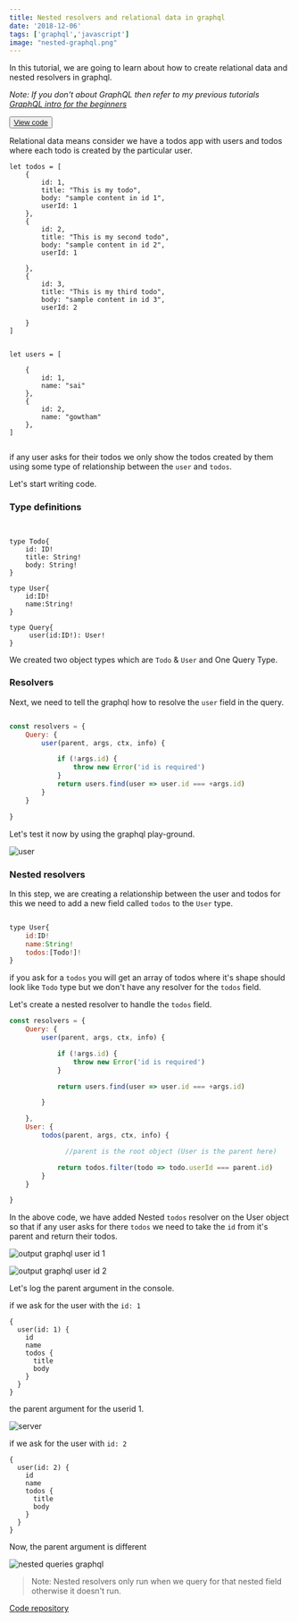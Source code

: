 ```yaml
---
title: Nested resolvers and relational data in graphql
date: '2018-12-06'
tags: ['graphql','javascript']
image: "nested-graphql.png"
---
```


In this tutorial, we are going to learn about how to create relational data and nested resolvers in graphql.


*Note: If you don't about GraphQL then refer to my previous tutorials [GraphQL intro for the beginners](/graphql-intro-beginners/)*



<button class="md-btn">[View code](https://github.com/saigowthamr/graphql-test-api/blob/nested-res/app.js)</button>

Relational data  means consider we have a todos app with users and todos where each todo is
created by the particular user.

```js:title= sample-data
let todos = [
    {
        id: 1,
        title: "This is my todo",
        body: "sample content in id 1",
        userId: 1
    },
    {
        id: 2,
        title: "This is my second todo",
        body: "sample content in id 2",
        userId: 1

    },
    {
        id: 3,
        title: "This is my third todo",
        body: "sample content in id 3",
        userId: 2

    }
]


let users = [

    {
        id: 1,
        name: "sai"
    },
    {
        id: 2,
        name: "gowtham"
    },
]


```



if any user asks for their todos we only show the todos created by them using some type of relationship between the `user` and `todos`.


Let's start writing code.

### Type definitions

```gql


type Todo{
    id: ID!
    title: String!
    body: String!
}

type User{
    id:ID!
    name:String!
}

type Query{
     user(id:ID!): User!
}

```

We created two object types which are `Todo` & `User` and One Query Type.


### Resolvers

Next, we need to tell the graphql how to resolve the `user` field  in the query.

```js

const resolvers = {
    Query: {
        user(parent, args, ctx, info) {

            if (!args.id) {
                throw new Error('id is required')
            }
            return users.find(user => user.id === +args.id)
        }
    }

}
```


Let's test it now by using the graphql play-ground.

![user](user.png)


### Nested resolvers

In this step, we are creating a relationship between the user and todos for this we need to add
a new field called `todos` to the `User` type.

```js

type User{
    id:ID!
    name:String!
    todos:[Todo!]!
}

```

if you ask for a `todos` you will get an array of todos where it's shape should look like `Todo`
type but we don't have any resolver for the `todos` field.


Let's create a nested resolver to handle the `todos` field.


```js
const resolvers = {
    Query: {
        user(parent, args, ctx, info) {

            if (!args.id) {
                throw new Error('id is required')
            }

            return users.find(user => user.id === +args.id)

        }

    },
    User: {
        todos(parent, args, ctx, info) {

              //parent is the root object (User is the parent here)

            return todos.filter(todo => todo.userId === parent.id)
        }
    }

}
```

In the above code, we have added Nested `todos` resolver on the User object so that if any user asks for there `todos` we need to take the `id` from it's  parent and return their todos.


![output graphql user id 1](userid1.png)

![output graphql user id 2](userid2.png)

Let's log the parent argument in the console.

if we ask for the user with the `id: 1`

```js:title=user query id-1
{
  user(id: 1) {
    id
    name
    todos {
      title
      body
    }
  }
}

```
the parent argument for the userid 1.

![server](server.png)


if we ask for the user with  `id: 2`


```js:title=user query id-2
{
  user(id: 2) {
    id
    name
    todos {
      title
      body
    }
  }
}

```
Now, the parent argument is different

![nested queries graphql](id2.png)


>Note: Nested resolvers only run when we query for that nested field otherwise it doesn't run.



[Code repository](https://github.com/saigowthamr/graphql-test-api/tree/nested-res)